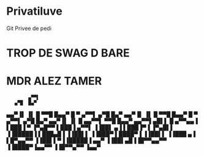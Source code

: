 # Privatiluve
Git Privee de pedi
# TROP DE SWAG D BARE
# MDR ALEZ TAMER

            ▄▀▀▌
       ▄▀█  █▄▀
   ▄▄▀▐▌ ▐▌ █
 ▀▀█  █▄▄▀
   █
   ▀        ▄▀▀▌
       ▄▀█  █▄▀
   ▄▄▀▐▌ ▐▌ █
 ▀▀█  █▄▄▀
   █
   ▀        ▄▀▀▌
       ▄▀█  █▄▀
   ▄▄▀▐▌ ▐▌ █   ▄▄▀▀▌
 ▀▀█  █▄▄▀  ▄▄▀▀▌▄█▌▌
   █     ▄▀▀▄▄▐ ▌███▐
   ▀   ▐▀▄█▀▀   ▌███▐
  ▄▀▀▌ ▐▐██▌ ▄▐ ▌███▐▀▐
▐▀▄█▌▌ ▐▐█████▐ ▌███▄█▐
▐▐██▌▌ ▐▐███▀   ▌████▀▐
▐▐██▌▌ ▐▐███ ▄▐ ▌█▀▄▄▀▀
▐▐██▌▌▀▐▐█████▐ ▄▄▀
▐▐██▌▄█▐▐█▀▀▄▄▀▀
▐▐████▀▐▄▄▀▀
▐▐█▀▀▄▀▀
▐▄▄▀

